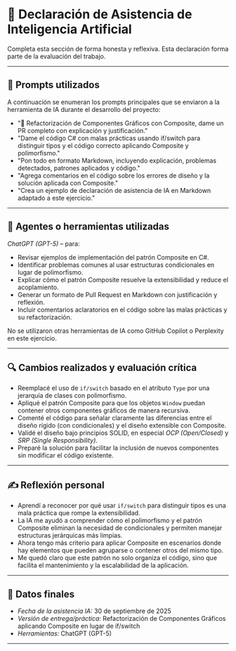 # 📄 Declaración de Asistencia de Inteligencia Artificial

Completa esta sección de forma honesta y reflexiva. Esta declaración forma parte de la evaluación del trabajo.

---

## 📌 Prompts utilizados
A continuación se enumeran los prompts principales que se enviaron a la herramienta de IA durante el desarrollo del proyecto:

- "📖 Refactorización de Componentes Gráficos con Composite, dame un PR completo con explicación y justificación."  
- "Dame el código C# con malas prácticas usando if/switch para distinguir tipos y el código correcto aplicando Composite y polimorfismo."  
- "Pon todo en formato Markdown, incluyendo explicación, problemas detectados, patrones aplicados y código."  
- "Agrega comentarios en el código sobre los errores de diseño y la solución aplicada con Composite."  
- "Crea un ejemplo de declaración de asistencia de IA en Markdown adaptado a este ejercicio."  

---

## 🧠 Agentes o herramientas utilizadas
*ChatGPT (GPT-5)* – para:  

- Revisar ejemplos de implementación del patrón Composite en C#.  
- Identificar problemas comunes al usar estructuras condicionales en lugar de polimorfismo.  
- Explicar cómo el patrón Composite resuelve la extensibilidad y reduce el acoplamiento.  
- Generar un formato de Pull Request en Markdown con justificación y reflexión.  
- Incluir comentarios aclaratorios en el código sobre las malas prácticas y su refactorización.  

No se utilizaron otras herramientas de IA como GitHub Copilot o Perplexity en este ejercicio.  

---

## 🔍 Cambios realizados y evaluación crítica
- Reemplacé el uso de `if/switch` basado en el atributo `Type` por una jerarquía de clases con polimorfismo.  
- Apliqué el patrón Composite para que los objetos `Window` puedan contener otros componentes gráficos de manera recursiva.  
- Comenté el código para señalar claramente las diferencias entre el diseño rígido (con condicionales) y el diseño extensible con Composite.  
- Validé el diseño bajo principios SOLID, en especial *OCP (Open/Closed)* y *SRP (Single Responsibility)*.  
- Preparé la solución para facilitar la inclusión de nuevos componentes sin modificar el código existente.  

---

## ✍ Reflexión personal
- Aprendí a reconocer por qué usar `if/switch` para distinguir tipos es una mala práctica que rompe la extensibilidad.  
- La IA me ayudó a comprender cómo el polimorfismo y el patrón Composite eliminan la necesidad de condicionales y permiten manejar estructuras jerárquicas más limpias.  
- Ahora tengo más criterio para aplicar Composite en escenarios donde hay elementos que pueden agruparse o contener otros del mismo tipo.  
- Me quedó claro que este patrón no solo organiza el código, sino que facilita el mantenimiento y la escalabilidad de la aplicación.  

---

## 📅 Datos finales
- *Fecha de la asistencia IA:* 30 de septiembre de 2025  
- *Versión de entrega/práctica:* Refactorización de Componentes Gráficos aplicando Composite en lugar de if/switch  
- *Herramientas:* ChatGPT (GPT-5)  

---

